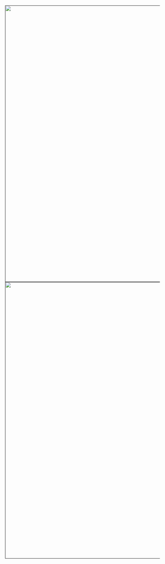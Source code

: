 <a href=""><img src="https://user-images.githubusercontent.com/25395379/205715474-d8a67806-f9ae-41f3-abc2-3e4e6ecf2506.png" width="900"></a>
<a href=""><img src="https://github.com/kauebr/Projeto-Clima/blob/main/1%C2%AA%20Entrega/Imagens/Cronograma.png?raw=true" width="900"></a>

